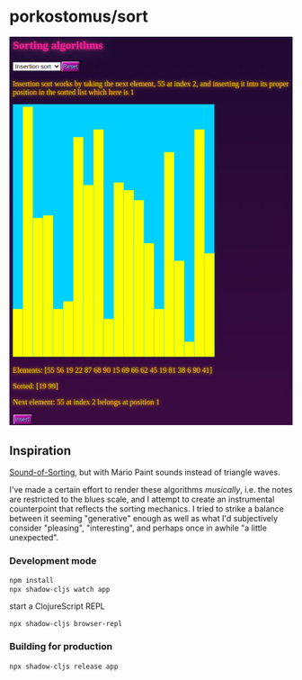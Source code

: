 # porkostomus/sort

![Sorting visualization](sort.png)

## Inspiration

[Sound-of-Sorting](https://panthema.net/2013/sound-of-sorting/), but with Mario Paint sounds instead of triangle waves.

I've made a certain effort to render these algorithms _musically_, i.e. the notes are restricted to the blues scale, and I attempt to create an instrumental counterpoint that reflects the sorting mechanics. I tried to strike a balance between it seeming "generative" enough as well as what I'd subjectively consider "pleasing", "interesting", and perhaps once in awhile "a little unexpected".

### Development mode
```
npm install
npx shadow-cljs watch app
```
start a ClojureScript REPL
```
npx shadow-cljs browser-repl
```
### Building for production

```
npx shadow-cljs release app
```
